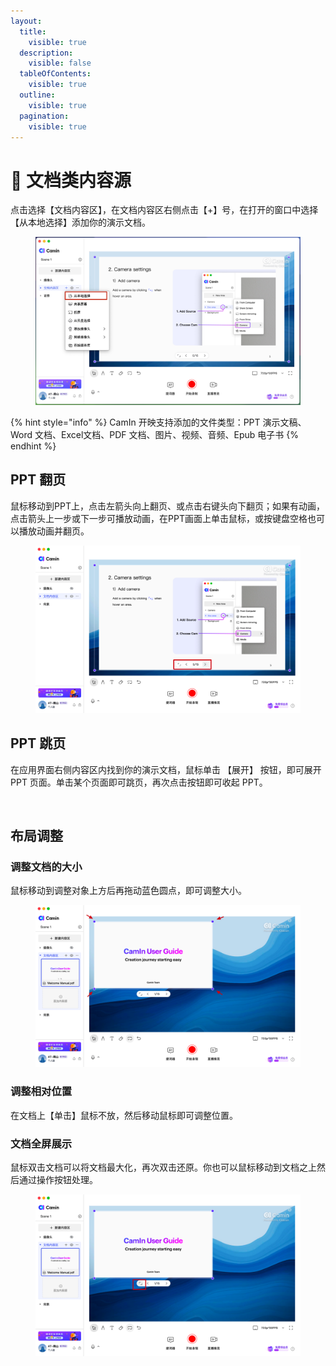 ```yaml
---
layout:
  title:
    visible: true
  description:
    visible: false
  tableOfContents:
    visible: true
  outline:
    visible: true
  pagination:
    visible: true
---
```


# 📄 文档类内容源

点击选择【文档内容区】，在文档内容区右侧点击【+】号，在打开的窗口中选择【从本地选择】添加你的演示文档。

<figure><img src="../../.gitbook/assets/image (71).png" alt=""><figcaption></figcaption></figure>

{% hint style="info" %}
CamIn 开映支持添加的文件类型：PPT 演示文稿、Word 文档、Excel文档、PDF 文档、图片、视频、音频、Epub 电子书
{% endhint %}

## PPT 翻页

鼠标移动到PPT上，点击左箭头向上翻页、或点击右键头向下翻页；如果有动画，点击箭头上一步或下一步可播放动画，在PPT画面上单击鼠标，或按键盘空格也可以播放动画并翻页。

<figure><img src="../../.gitbook/assets/image (72).png" alt=""><figcaption></figcaption></figure>

## PPT 跳页

在应用界面右侧内容区内找到你的演示文档，鼠标单击 【展开】 按钮，即可展开 PPT 页面。单击某个页面即可跳页，再次点击按钮即可收起 PPT。

<figure><img src="../../.gitbook/assets/2024-07-01 20.25.00.gif" alt=""><figcaption></figcaption></figure>

## 布局调整

### 调整文档的大小

鼠标移动到调整对象上方后再拖动蓝色圆点，即可调整大小。

<figure><img src="../../.gitbook/assets/image (73).png" alt=""><figcaption></figcaption></figure>

### 调整相对位置

在文档上【单击】鼠标不放，然后移动鼠标即可调整位置。

### 文档全屏展示

鼠标双击文档可以将文档最大化，再次双击还原。你也可以鼠标移动到文档之上然后通过操作按钮处理。

<figure><img src="../../.gitbook/assets/image (74).png" alt=""><figcaption></figcaption></figure>
